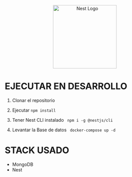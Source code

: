 <p align="center">
  <a href="http://nestjs.com/" target="blank"><img src="https://nestjs.com/img/logo-small.svg" width="200" alt="Nest Logo" /></a>
</p>


# EJECUTAR EN DESARROLLO

1. Clonar el repositorio
2. Ejecutar ``` npm install ```
3. Tener Nest CLI instalado ``` npm i -g @nestjs/cli```

4. Levantar la Base de datos ``` docker-compose up -d```


# STACK USADO
* MongoDB
* Nest